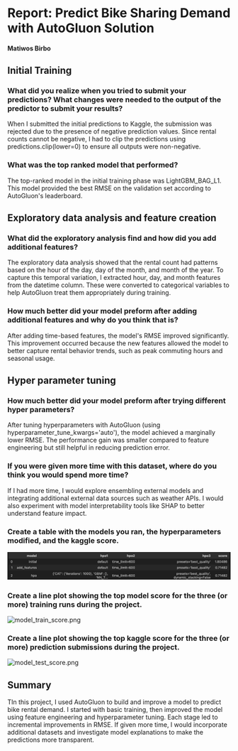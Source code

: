 # Report: Predict Bike Sharing Demand with AutoGluon Solution
#### Matiwos Birbo

## Initial Training
### What did you realize when you tried to submit your predictions? What changes were needed to the output of the predictor to submit your results?
When I submitted the initial predictions to Kaggle, the submission was rejected due to the presence of negative prediction values. Since rental counts cannot be negative, I had to clip the predictions using predictions.clip(lower=0) to ensure all outputs were non-negative.

### What was the top ranked model that performed?
The top-ranked model in the initial training phase was LightGBM_BAG_L1. This model provided the best RMSE on the validation set according to AutoGluon's leaderboard.

## Exploratory data analysis and feature creation
### What did the exploratory analysis find and how did you add additional features?
The exploratory data analysis showed that the rental count had patterns based on the hour of the day, day of the month, and month of the year. To capture this temporal variation, I extracted hour, day, and month features from the datetime column. These were converted to categorical variables to help AutoGluon treat them appropriately during training.

### How much better did your model preform after adding additional features and why do you think that is?

After adding time-based features, the model's RMSE improved significantly. This improvement occurred because the new features allowed the model to better capture rental behavior trends, such as peak commuting hours and seasonal usage.

## Hyper parameter tuning
### How much better did your model preform after trying different hyper parameters?
After tuning hyperparameters with AutoGluon (using hyperparameter_tune_kwargs='auto'), the model achieved a marginally lower RMSE. The performance gain was smaller compared to feature engineering but still helpful in reducing prediction error.


### If you were given more time with this dataset, where do you think you would spend more time?
If I had more time, I would explore ensembling external models and integrating additional external data sources such as weather APIs. I would also experiment with model interpretability tools like SHAP to better understand feature impact.

### Create a table with the models you ran, the hyperparameters modified, and the kaggle score.
![alt text](image.png)

### Create a line plot showing the top model score for the three (or more) training runs during the project.

![model_train_score.png](img/model_train_score.png)

### Create a line plot showing the top kaggle score for the three (or more) prediction submissions during the project.

![model_test_score.png](img/model_test_score.png)

## Summary
TIn this project, I used AutoGluon to build and improve a model to predict bike rental demand. I started with basic training, then improved the model using feature engineering and hyperparameter tuning. Each stage led to incremental improvements in RMSE. If given more time, I would incorporate additional datasets and investigate model explanations to make the predictions more transparent.
